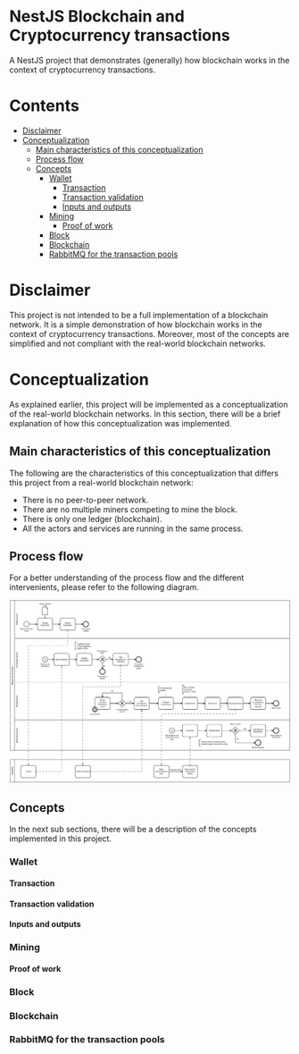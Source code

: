 # NestJS Blockchain and Cryptocurrency transactions

A NestJS project that demonstrates (generally) how blockchain works in the context of cryptocurrency transactions.

# Contents
- [Disclaimer](#disclaimer)
- [Conceptualization](#conceptualization)
  - [Main characteristics of this conceptualization](#main-characteristics-of-this-conceptualization)
  - [Process flow](#process-flow)
  - [Concepts](#concepts)
    - [Wallet](#wallet)
      - [Transaction](#transaction)
      - [Transaction validation](#transaction-validation)
      - [Inputs and outputs](#inputs-and-outputs)
    - [Mining](#mining)
      - [Proof of work](#proof-of-work)
    - [Block](#block)
    - [Blockchain](#blockchain)
    - [RabbitMQ for the transaction pools](#rabbitmq-for-the-transaction-pools)


# Disclaimer

This project is not intended to be a full implementation of a blockchain network. It is a simple demonstration of how blockchain works in the context of cryptocurrency transactions. Moreover, most of the concepts are simplified and not compliant with the real-world blockchain networks.

# Conceptualization

As explained earlier, this project will be implemented as a conceptualization of the real-world blockchain networks. In this section, there will be a brief explanation of how this conceptualization was implemented.

## Main characteristics of this conceptualization

The following are the characteristics of this conceptualization that differs this project from a real-world blockchain network:

- There is no peer-to-peer network.
- There are no multiple miners competing to mine the block.
- There is only one ledger (blockchain).
- All the actors and services are running in the same process.

## Process flow

For a better understanding of the process flow and the different intervenients, please refer to the following diagram.

![Process flow](./docs/process-flow.png)

## Concepts

In the next sub sections, there will be a description of the concepts implemented in this project.

### Wallet

#### Transaction

#### Transaction validation

#### Inputs and outputs

### Mining

#### Proof of work

### Block

### Blockchain

### RabbitMQ for the transaction pools

